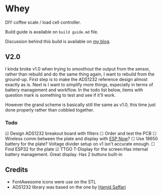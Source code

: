 # Whey

DIY coffee scale / load cell controller.

Build guide is available on `build guide.md` file.

Discussion behind this build is available on [my blog](https://soemarko.com/blog/whey-diy-coffee-scale).

## V2.0

I kinda broke v1.0 when trying to smoothout the output from the sensor, rather than rebuild and do the same thing again, I want to rebuild from the ground-up. First step is to make the ADS1232 reference design almost exactly as is. Next is I want to simplify more things, especially in terms of battery management and workflow. In the todo list below, items with question mark is something to test and see if it'll work.

However the grand scheme is basically still the same as v1.0, this time just done properly rather than cobbled together.

### Todo

☑ Design ADS1232 breakout board with filters
☐ Order and test the PCB
☐ Wireless comm between the plate and display with [ESP Now](https://docs.espressif.com/projects/esp-idf/en/latest/esp32/api-reference/network/esp_now.html)?
☐ Use 18650 battery for the plate? Voltage divider setup on v1 isn't accurate enough.
☐ Find ESP32 for the plate
☑ TTGO T-Display for the screen:Has internal battery management. Great display. Has 2 buttons built-in

## Credits

- FontAwesome icons were use on the STL
- ADS1232 library was based on the one by [Hamid Saffari](https://github.com/HamidSaffari/ADS123X)
